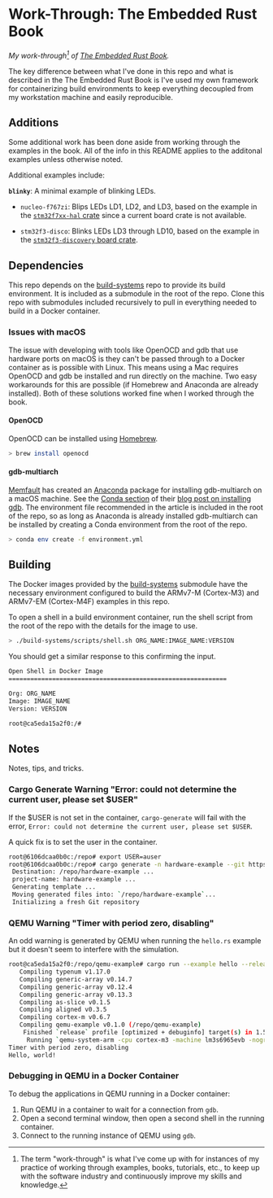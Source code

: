 # Work-Through: The Embedded Rust Book

*My work-through[^1] of
[The Embedded Rust Book](https://doc.rust-lang.org/beta/embedded-book/).*

[^1]: The term "work-through" is what I've come up with for instances of my
  practice of working through examples, books, tutorials, etc., to keep up with the
  software industry and continuously improve my skills and knowledge.

The key difference between what I've done in this repo and what is described in
the The Embedded Rust Book is I've used my own framework for containerizing
build environments to keep everything decoupled from my workstation machine and
easily reproducible.

## Additions

Some additional work has been done aside from working through the examples in
the book. All of the info in this README applies to the additonal examples
unless otherwise noted.

Additional examples include:

**`blinky`**: A minimal example of blinking LEDs.

- `nucleo-f767zi`: Blips LEDs LD1, LD2, and LD3, based on the example in the
  [`stm32f7xx-hal` crate](https://github.com/stm32-rs/stm32f7xx-hal) since a
  current board crate is not available.

- `stm32f3-disco`:  Blinks LEDs LD3 through LD10, based on the example in the
  [`stm32f3-discovery` board crate](https://github.com/rubberduck203/stm32f3-discovery).

## Dependencies

This repo depends on the
[build-systems](https://github.com/EngJay/build-systems)
repo to provide its build environment. It is included as a submodule in the
root of the repo. Clone this repo with submodules included recursively to pull
in everything needed to build in a Docker container.

### Issues with macOS

The issue with developing with tools like OpenOCD and gdb that use hardware
ports on macOS is they can't be passed through to a Docker container as is
possible with Linux. This means using a Mac requires OpenOCD and gdb be
installed and run directly on the machine. Two easy workarounds for this are
possible (if Homebrew and Anaconda are already installed). Both of these
solutions worked fine when I worked through the book.

#### OpenOCD

OpenOCD can be installed using [Homebrew](https://brew.sh/).

```bash
> brew install openocd
```

#### gdb-multiarch

[Memfault](https://memfault.com/) has created an
[Anaconda](https://www.anaconda.com/) package for installing gdb-multiarch on a
macOS machine. See the
[Conda section](https://interrupt.memfault.com/blog/installing-gdb#conda) of
their
[blog post on installing gdb](https://interrupt.memfault.com/blog/installing-gdb).
The environment file recommended in the article is included in the root of the
repo, so as long as Anaconda is already installed gdb-multiarch can be
installed by creating a Conda environment from the root of the repo.

```bash
> conda env create -f environment.yml 
```

## Building

The Docker images provided by the
[build-systems](https://github.com/EngJay/build-systems) submodule have the
necessary environment configured to build the ARMv7-M (Cortex-M3) and ARMv7-EM
(Cortex-M4F) examples in this repo.

To open a shell in a build environment container, run the shell script from the
root of the repo with the details for the image to use.

```bash
> ./build-systems/scripts/shell.sh ORG_NAME:IMAGE_NAME:VERSION
```

You should get a similar response to this confirming the input.

```bash
Open Shell in Docker Image
============================================================

Org: ORG_NAME
Image: IMAGE_NAME
Version: VERSION

root@ca5eda15a2f0:/#
```

## Notes

Notes, tips, and tricks.

### Cargo Generate Warning "Error: could not determine the current user, please set $USER"

If the $USER is not set in the container, `cargo-generate` will fail with the error,
`Error: could not determine the current user, please set $USER`.

A quick fix is to set the user in the container.

```bash
root@6106dcaa0b0c:/repo# export USER=auser
root@6106dcaa0b0c:/repo# cargo generate -n hardware-example --git https://github.com/rust-embedded/cortex-m-quickstart
 Destination: /repo/hardware-example ...
 project-name: hardware-example ...
 Generating template ...
 Moving generated files into: `/repo/hardware-example`...
 Initializing a fresh Git repository
```

### QEMU Warning "Timer with period zero, disabling"

An odd warning is generated by QEMU when running the `hello.rs` example but it
doesn't seem to interfere with the simulation.

```bash
root@ca5eda15a2f0:/repo/qemu-example# cargo run --example hello --release
   Compiling typenum v1.17.0
   Compiling generic-array v0.14.7
   Compiling generic-array v0.12.4
   Compiling generic-array v0.13.3
   Compiling as-slice v0.1.5
   Compiling aligned v0.3.5
   Compiling cortex-m v0.6.7
   Compiling qemu-example v0.1.0 (/repo/qemu-example)
    Finished `release` profile [optimized + debuginfo] target(s) in 1.51s
     Running `qemu-system-arm -cpu cortex-m3 -machine lm3s6965evb -nographic -semihosting-config enable=on,target=native -kernel target/thumbv7m-none-eabi/release/examples/hello`
Timer with period zero, disabling
Hello, world!
```

### Debugging in QEMU in a Docker Container

To debug the applications in QEMU running in a Docker container:

1. Run QEMU in a container to wait for a connection from `gdb`.
2. Open a second terminal window, then open a second shell in the running
  container.
3. Connect to the running instance of QEMU using `gdb`.

